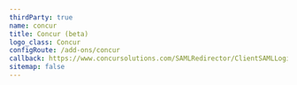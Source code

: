 ```yaml
---
thirdParty: true
name: concur
title: Concur (beta)
logo_class: Concur
configRoute: /add-ons/concur
callback: https://www.concursolutions.com/SAMLRedirector/ClientSAMLLogin.aspx
sitemap: false
---
```

